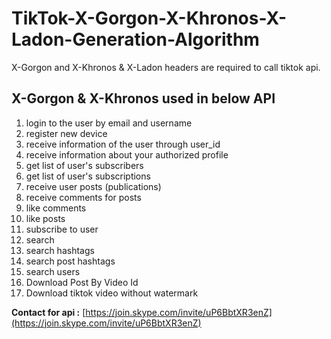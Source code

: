 # TikTok-X-Gorgon-X-Khronos-X-Ladon-Generation-Algorithm
X-Gorgon and X-Khronos &amp; X-Ladon headers are required to call tiktok api.

## X-Gorgon & X-Khronos  used in below API

1. login to the user by email and username
2. register new device
3. receive information of the user through user_id
4. receive information about your authorized profile
5. get list of user's subscribers
6. get list of user's subscriptions
7. receive user posts (publications)
8. receive comments for posts
9. like comments
10. like posts
11. subscribe to user
12. search
13. search hashtags
14. search post hashtags
15. search users
16. Download Post By Video Id
17. Download tiktok video without watermark



**Contact for api :** [https://join.skype.com/invite/uP6BbtXR3enZ](https://join.skype.com/invite/uP6BbtXR3enZ)
